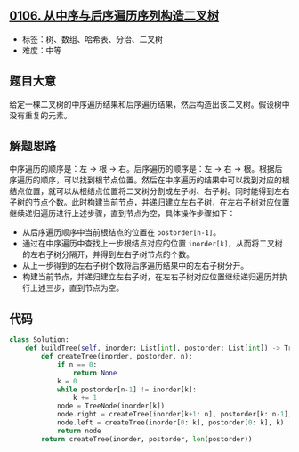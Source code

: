 ## [0106. 从中序与后序遍历序列构造二叉树](https://leetcode-cn.com/problems/construct-binary-tree-from-inorder-and-postorder-traversal/)

- 标签：树、数组、哈希表、分治、二叉树
- 难度：中等

## 题目大意

给定一棵二叉树的中序遍历结果和后序遍历结果，然后构造出该二叉树。假设树中没有重复的元素。

## 解题思路

中序遍历的顺序是：左 -> 根 -> 右。后序遍历的顺序是：左 -> 右 -> 根。根据后序遍历的顺序，可以找到根节点位置。然后在中序遍历的结果中可以找到对应的根结点位置，就可以从根结点位置将二叉树分割成左子树、右子树。同时能得到左右子树的节点个数。此时构建当前节点，并递归建立左右子树，在左右子树对应位置继续递归遍历进行上述步骤，直到节点为空，具体操作步骤如下：

- 从后序遍历顺序中当前根结点的位置在 `postorder[n-1]`。
- 通过在中序遍历中查找上一步根结点对应的位置 `inorder[k]`，从而将二叉树的左右子树分隔开，并得到左右子树节点的个数。
- 从上一步得到的左右子树个数将后序遍历结果中的左右子树分开。
- 构建当前节点，并递归建立左右子树，在左右子树对应位置继续递归遍历并执行上述三步，直到节点为空。

## 代码

```Python
class Solution:
    def buildTree(self, inorder: List[int], postorder: List[int]) -> TreeNode:
        def createTree(inorder, postorder, n):
            if n == 0:
                return None
            k = 0
            while postorder[n-1] != inorder[k]:
                k += 1
            node = TreeNode(inorder[k])
            node.right = createTree(inorder[k+1: n], postorder[k: n-1], n-k-1)
            node.left = createTree(inorder[0: k], postorder[0: k], k)
            return node
        return createTree(inorder, postorder, len(postorder))
```

